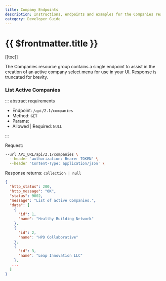 ```yaml
---
title: Company Endpoints
description: Instructions, endpoints and examples for the Companies resource group.
category: Developer Guide
---
```


# {{ $frontmatter.title }}

[[toc]]

The Companies resource group contains a single endpoint to assist in the creation of an active company select menu for use in your UI. Response is truncated for brevity.

### List Active Companies

::: abstract requirements

- Endpoint: `/api/2.1/companies`
- Method: `GET`
- Params:
- Allowed | Required: `NULL`

:::

Request:

```bash
--url API_URL/api/2.1/companies \
  --header 'authorization: Bearer TOKEN' \
  --header 'Content-Type: application/json' \
```

Response returns: `collection | null`

```json
{
  "http_status": 200,
  "http_message": "OK",
  "status": 9002,
  "message": "List of active Companies.",
  "data": [
    {
      "id": 1,
      "name": "Healthy Building Network"
    },
    {
      "id": 2,
      "name": "HPD Collaborative"
    },
    {
      "id": 3,
      "name": "Leap Innovation LLC"
    },
   ...
  ]
}
```
